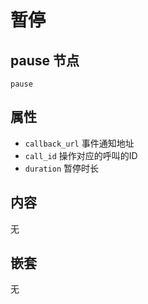 # 暂停

## pause 节点
```
pause
```

## 属性
- `callback_url`            事件通知地址
- `call_id`                 操作对应的呼叫的ID
- `duration`                暂停时长

## 内容
无

## 嵌套
无
